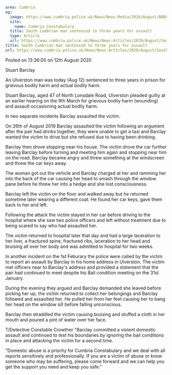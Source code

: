 ```yaml
area: Cumbria
og:
  image: https://www.cumbria.police.uk/News/News-Media/2020/August/BARCLAY-STUART-21-12-1972jpg.jpg
  site:
    name: Cumbria Constabulary
  title: South Cumbrian man sentenced to three years for assault
  type: Article
  url: https://www.cumbria.police.uk/News/News-Articles/2020/August/South-Cumbrian-man-sentenced-to-three-years-for-assault.aspx
title: South Cumbrian man sentenced to three years for assault
url: https://www.cumbria.police.uk/News/News-Articles/2020/August/South-Cumbrian-man-sentenced-to-three-years-for-assault.aspx
```

Posted on 13:36:00 on 12th August 2020

Stuart Barclay

An Ulverston man was today (Aug 12) sentenced to three years in prison for grievous bodily harm and actual bodily harm.

Stuart Barclay, aged 47 of North Lonsdale Road, Ulverston pleaded guilty at an earlier hearing on the 9th March for grievous bodily harm (wounding) and assault occasioning actual bodily harm.

In two separate incidents Barclay assaulted the victim.

On 26th of August 2019 Barclay assaulted the victim following an argument after the pair had drinks together, they were unable to get a taxi and Barclay wanted the victim to drive but she refused due to having been drinking.

Barclay then drove stopping near his house. The victim drove the car further leaving Barclay before turning and meeting him again and stopping near him on the road. Barclay became angry and threw something at the windscreen and threw the car keys away.

The woman got out the vehicle and Barclay charged at her and ramming her into the back of the car causing her head to smash through the window pane before he threw her into a hedge and she lost consciousness.

Barclay left the victim on the floor and walked away but he returned sometime later wearing a different coat. He found her car keys, gave them back to her and left.

Following the attack the victim stayed in her car before driving to the hospital where she saw two police officers and left without treatment due to being scared to say who had assaulted her.

The victim returned to hospital later that day and had a large laceration to her liver, a fractured spine, fractured ribs, laceration to her head and bruising all over her body and was admitted to hospital for two weeks.

In another incident on the 1st Feburary the police were called by the victim to report an assault by Barclay in his home address in Ulverston. The victim met officers near to Barclay's address and provided a statement that the pair had continued to meet despite his Bail condition meeting on the 31st January.

During the evening they argued and Barclay demanded she leaved before picking her up, the victim returned to collect her belongings and Barclay followed and assaulted her. He pulled her from her feet causing her to bang her head on the window sill before falling unconscious.

Barclay then straddled the victim causing bruising and stuffed a cloth in her mouth and poured a pint of water over her face.

T/Detective Constable Crowther "Barclay committed a violent domestic assault and continued to test his boundaries by ignoring the bail conditions in place and attacking the victim for a second time.

"Domestic abuse is a priority for Cumbria Constabulary and we deal with all reports sensitively and professionally. If you are a victim of abuse or know someone who may be suffering, please come forward and we can help you get the support you need and keep you safe."
